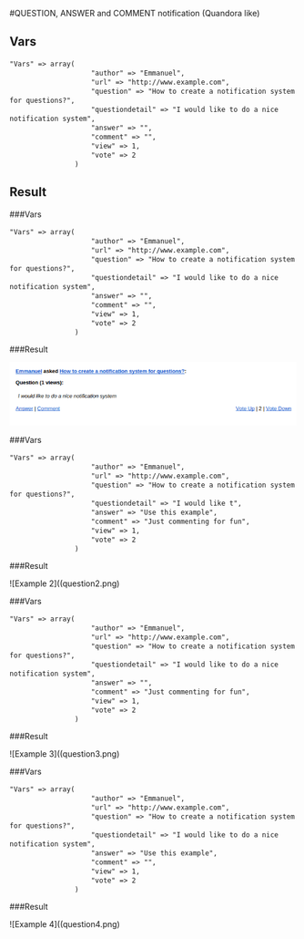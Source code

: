 #QUESTION, ANSWER and COMMENT notification (Quandora like)

## Vars 

```
"Vars" => array( 
					"author" => "Emmanuel",
					"url" => "http://www.example.com",
					"question" => "How to create a notification system for questions?",
					"questiondetail" => "I would like to do a nice notification system",
					"answer" => "",
					"comment" => "",
					"view" => 1,
					"vote" => 2
				)

```

## Result

###Vars
```
"Vars" => array( 
					"author" => "Emmanuel",
					"url" => "http://www.example.com",
					"question" => "How to create a notification system for questions?",
					"questiondetail" => "I would like to do a nice notification system",
					"answer" => "",
					"comment" => "",
					"view" => 1,
					"vote" => 2
				)
```
###Result

![Example 1](question1.png)


###Vars
```
"Vars" => array( 
					"author" => "Emmanuel",
					"url" => "http://www.example.com",
					"question" => "How to create a notification system for questions?",
					"questiondetail" => "I would like t",
					"answer" => "Use this example",
					"comment" => "Just commenting for fun",
					"view" => 1,
					"vote" => 2
				)
```
###Result

![Example 2]((question2.png)


###Vars
```
"Vars" => array( 
					"author" => "Emmanuel",
					"url" => "http://www.example.com",
					"question" => "How to create a notification system for questions?",
					"questiondetail" => "I would like to do a nice notification system",
					"answer" => "",
					"comment" => "Just commenting for fun",
					"view" => 1,
					"vote" => 2
				)
```
###Result

![Example 3]((question3.png)


###Vars
```
"Vars" => array( 
					"author" => "Emmanuel",
					"url" => "http://www.example.com",
					"question" => "How to create a notification system for questions?",
					"questiondetail" => "I would like to do a nice notification system",
					"answer" => "Use this example",
					"comment" => "",
					"view" => 1,
					"vote" => 2
				)

```
###Result

![Example 4]((question4.png)
